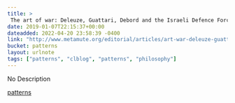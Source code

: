 ```yaml
---
title: > 
 The art of war: Deleuze, Guattari, Debord and the Israeli Defence Force | Mute
date: 2019-01-07T22:15:37+00:00
dateadded: 2022-04-20 23:58:39 -0400
link: "http://www.metamute.org/editorial/articles/art-war-deleuze-guattari-debord-and-israeli-defence-force"
bucket: patterns
layout: urlnote
tags: ["patterns", "clblog", "patterns", "philosophy"]
--- 
```

No Description
 <!-- end excerpt --> 
<div class='bucket'><a class='internal-link' href='/buckets/patterns'>patterns</a></div> 
